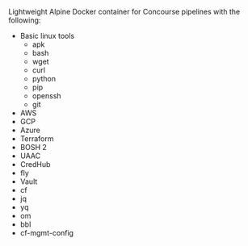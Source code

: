 Lightweight Alpine Docker container for Concourse pipelines with the following:

 - Basic linux tools
    - apk
    - bash
    - wget
    - curl
    - python
    - pip
    - openssh
    - git
 - AWS
 - GCP
 - Azure
 - Terraform
 - BOSH 2
 - UAAC
 - CredHub
 - fly
 - Vault
 - cf
 - jq
 - yq
 - om
 - bbl
 - cf-mgmt-config
